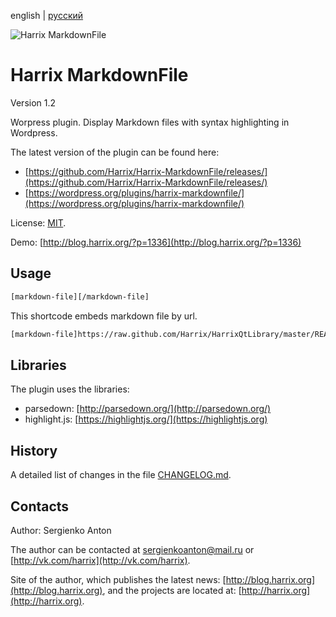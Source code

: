 english | [русский](https://github.com/Harrix/Harrix-MarkdownFile/blob/master/README.ru.md)

![Harrix MarkdownFile](https://rawgithub.com/Harrix/Harrix-MarkdownFile/master/images_github/logo-harrix-markdownfile.svg)

# Harrix MarkdownFile

Version 1.2

Worpress plugin. Display Markdown files with syntax highlighting in Wordpress.

The latest version of the plugin can be found here:

 - [https://github.com/Harrix/Harrix-MarkdownFile/releases/](https://github.com/Harrix/Harrix-MarkdownFile/releases/)
 - [https://wordpress.org/plugins/harrix-markdownfile/](https://wordpress.org/plugins/harrix-markdownfile/)

License: [MIT](https://github.com/Harrix/Harrix-MarkdownFile/blob/master/LICENSE.md).

Demo: [http://blog.harrix.org/?p=1336](http://blog.harrix.org/?p=1336)

## Usage

```html
[markdown-file][/markdown-file]
```

This shortcode embeds markdown file by url.

```html
[markdown-file]https://raw.github.com/Harrix/HarrixQtLibrary/master/README.md[/markdown-file]
```

## Libraries

The plugin uses the libraries:
 - parsedown: [http://parsedown.org/](http://parsedown.org/)
 - highlight.js: [https://highlightjs.org/](https://highlightjs.org)

## History

A detailed list of changes in the file [CHANGELOG.md](https://github.com/Harrix/Harrix-MarkdownFile/blob/master/CHANGELOG.md).

## Contacts

Author: Sergienko Anton

The author can be contacted at [sergienkoanton@mail.ru](mailto:sergienkoanton@mail.ru) or  [http://vk.com/harrix](http://vk.com/harrix).

Site of the author, which publishes the latest news: [http://blog.harrix.org](http://blog.harrix.org), and the projects are located at: [http://harrix.org](http://harrix.org).